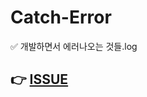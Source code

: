# Catch-Error
✅ 개발하면서 에러나오는 것들.log

## 👉 [ISSUE](https://github.com/HWANGJEONGHYEON1/Catch-Error/issues)
